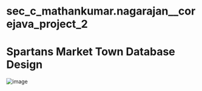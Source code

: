 # sec_c_mathankumar.nagarajan__corejava_project_2


# Spartans Market Town Database Design
![image](https://github.com/fssa-batch3/sec_c_mathankumar.nagarajan__corejava_project_2/assets/116251925/80647db2-7a0d-4c1e-8a0c-b485d3215f2c)
